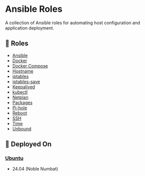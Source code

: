 # Ansible Roles

A collection of Ansible roles for automating host configuration and application deployment.

## 📜 Roles

- [Ansible](ansible/README.md)
- [Docker](docker/README.md)
- [Docker Compose](docker_compose/README.md)
- [Hostname](hostname/README.md)
- [iptables](iptables/README.md)
- [iptables-save](iptables-save/README.md)
- [Keepalived](keepalived/README.md)
- [kubectl](kubectl/README.md)
- [Netplan](netplan/README.md)
- [Packages](packages/README.md)
- [Pi-hole](pihole/README.md)
- [Reboot](reboot/README.md)
- [SSH](ssh/README.md)
- [Time](time/README.md)
- [Unbound](unbound/README.md)

## 🚀 Deployed On

### [Ubuntu](https://ubuntu.com)

- 24.04 (Noble Numbat)
